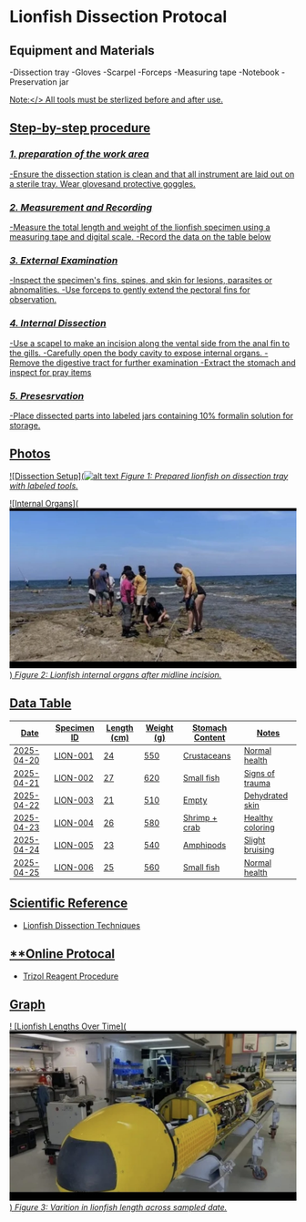# Lionfish Dissection Protocal


## Equipment and Materials                                                                                                         

-Dissection tray 
-Gloves
-Scarpel
-Forceps
-Measuring tape
-Notebook
-Preservation jar

<u>Note:</> All tools must be sterlized before and after use.

## Step-by-step procedure

### ***1. preparation of the work area***

-Ensure the dissection station is clean and that all instrument are laid out on a sterile tray. Wear glovesand protective goggles.

### ***2. Measurement and Recording***

-Measure the total length and weight of the lionfish specimen using a measuring tape and digital scale.
-Record the data on the table below


### ***3. External Examination***

-Inspect the specimen's fins, spines, and skin for lesions, parasites or abnomalities.
-Use forceps to gently extend the pectoral fins for observation.

### ***4. Internal Dissection***

-Use a scapel to make an incision along the vental side from the anal fin to the gills.
-Carefully open the body cavity to expose internal organs.
     -Remove the digestive tract for further examination 
     -Extract the  stomach and inspect for pray items 
                                                                                            
### ***5. Presesrvation***

-Place dissected parts into labeled jars containing 10% formalin solution for storage.

## Photos

![Dissection Setup](![alt text](D1)
*Figure 1: Prepared lionfish on dissection tray with labeled tools.*

![Internal Organs](![alt text](image-2.png))
*Figure 2: Lionfish internal organs after midline incision.*


## Data Table


 Date       | Specimen ID | Length (cm) | Weight (g) | Stomach Content | Notes           |
|------------|-------------|-------------|------------|------------------|------------------|
| 2025-04-20 | LION-001    | 24          | 550        | Crustaceans      | Normal health    |
| 2025-04-21 | LION-002    | 27          | 620        | Small fish       | Signs of trauma  |
| 2025-04-22 | LION-003    | 21          | 510        | Empty            | Dehydrated skin  |
| 2025-04-23 | LION-004    | 26          | 580        | Shrimp + crab    | Healthy coloring |
| 2025-04-24 | LION-005    | 23          | 540        | Amphipods        | Slight bruising  |
| 2025-04-25 | LION-006    | 25          | 560        | Small fish       | Normal health    |



## Scientific Reference

- [Lionfish Dissection Techniques](hhtps://researchgate.net/publication/345678912-Lionfish-Dissection-Techniques)

## **Online Protocal
- [Trizol Reagent Procedure](https://www.thermofisher.com/order/catalog/product/15596026)

## Graph

! [Lionfish Lengths Over Time](![alt text](image-3.png))
*Figure 3: Varition in lionfish length across sampled date.*






                                                                                                                                         